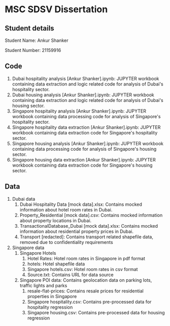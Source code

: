 # MSC SDSV Dissertation

## Student details
Student Name: Ankur Shanker

Student Number: 21159916

## Code
1. Dubai hospitality analysis [Ankur Shanker].ipynb: JUPYTER workbook containing data extraction and logic related code for analysis of Dubai's hospitality sector.
1. Dubai housing analysis [Ankur Shanker].ipynb: JUPYTER workbook containing data extraction and logic related code for analysis of Dubai's housing sector.
1. Singapore hospitality analysis [Ankur Shanker].ipynb: JUPYTER workbook containing data processing code for analysis of Singapore's hospitality sector.
1. Singapore hospitality data extraction [Ankur Shanker].ipynb: JUPYTER workbook containing data extraction code for Singapore's hospitality sector.
1. Singapore housing analysis [Ankur Shanker].ipynb: JUPYTER workbook containing data processing code for analysis of Singapore's housing sector.
1. Singapore housing data extraction [Ankur Shanker].ipynb: JUPYTER workbook containing data extraction code for Singapore's housing sector.

## Data
1. Dubai data
    1. Dubai Hospitality Data [mock data].xlsx: Contains mocked information about hotel room rates in Dubai.
    1. Property_Residential [mock data].csv: Contains mocked information about property locations in Dubai.
    1. TransactionalDatabase_Dubai [mock data].xlsx: Contains mocked information about residential property prices in Dubai.
    1. Transport [redacted]: Contains transport related shapefile data, removed due to confidentiality requirements
1. Singapore data
    1. Singapore Hotels
        1. Hotel Rates: Hotel room rates in Singapore in pdf format
        1. hotels: Hotel shapefile data
        1. Singapore hotels.csv: Hotel room rates in csv format
        1. Source.txt: Contains URL for data source
    1. Singapore POI data: Contains geolocation data on parking lots, traffic lights and parks
        1. resale-flat-prices: Contains resale prices for residential properties in Singapore
        1. Singapore hospitality.csv: Contains pre-processed data for hospitality regression
        1. Singapore housing.csv: Contains pre-processed data for housing regression